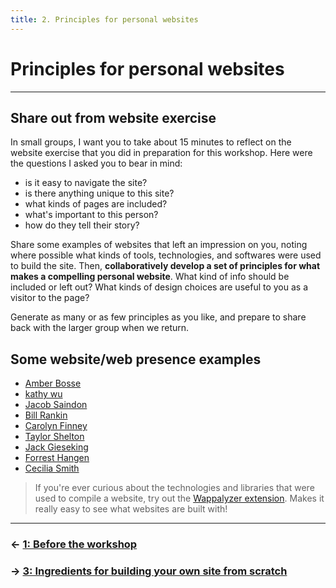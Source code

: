```yaml
---
title: 2. Principles for personal websites
---
```


# Principles for personal websites

---

## Share out from website exercise

In small groups, I want you to take about 15 minutes to reflect on the website exercise that you did in preparation for this workshop. Here were the questions I asked you to bear in mind:

- is it easy to navigate the site?
- is there anything unique to this site?
- what kinds of pages are included?
- what's important to this person?
- how do they tell their story?

Share some examples of websites that left an impression on you, noting where possible what kinds of tools, technologies, and softwares were used to build the site. Then, **collaboratively develop a set of principles for what makes a compelling personal website**. What kind of info should be included or left out? What kinds of design choices are useful to you as a visitor to the page?

Generate as many or as few principles as you like, and prepare to share back with the larger group when we return.

## Some website/web presence examples

- [Amber Bosse](https://www.mapbosse.com/links)
- [kathy wu](https://kaaathy.com/#)
- [Jacob Saindon](https://jacographer.com/)
- [Bill Rankin](http://www.radicalcartography.net/)
- [Carolyn Finney](https://www.carolynfinney.com/)
- [Taylor Shelton](https://taylorshelton.info/)
- [Jack Gieseking](http://jgieseking.org/)
- [Forrest Hangen](https://forresthangen.com/)
- [Cecilia Smith](https://www.ceciliasmith.org/)

> If you're ever curious about the technologies and libraries that were used to compile a website, try out the [Wappalyzer extension](https://www.wappalyzer.com/). Makes it really easy to see what websites are built with!

---
### &larr; [1: Before the workshop](01_BEFORE.md)
### &rarr; [3: Ingredients for building your own site from scratch](03_INGREDIENTS.md)
